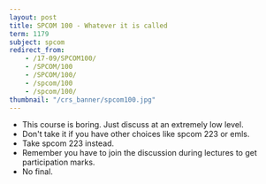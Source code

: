 ```yaml
---
layout: post
title: SPCOM 100 - Whatever it is called
term: 1179
subject: spcom
redirect_from:
    - /17-09/SPCOM100/
    - /SPCOM/100
    - /SPCOM/100/
    - /spcom/100
    - /spcom/100/
thumbnail: "/crs_banner/spcom100.jpg"
---
```


- This course is boring. Just discuss at an extremely low level.
- Don't take it if you have other choices like spcom 223 or emls.
- Take spcom 223 instead.
- Remember you have to join the discussion during lectures to get participation marks.
- No final.
